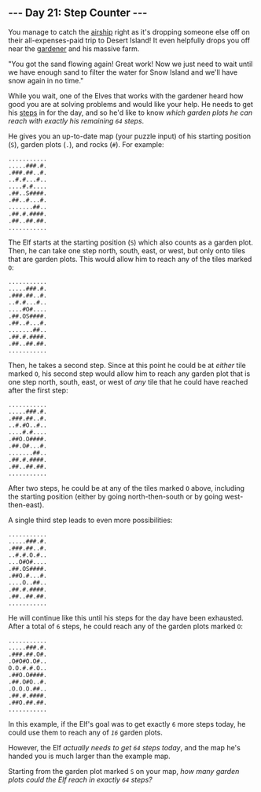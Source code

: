 <h2>--- Day 21: Step Counter ---</h2><p>You manage to catch the <a href="7">airship</a> right as it's dropping someone else off on their all-expenses-paid trip to Desert Island! It even helpfully drops you off near the <a href="5">gardener</a> and his massive farm.</p>
<p>"You got the sand flowing again! Great work! Now we just need to wait until we have enough sand to filter the water for Snow Island and we'll have snow again in no time."</p>
<p>While you wait, one of the Elves that works with the gardener heard how good you are at solving problems and would like your help. He needs to get his <a href="https://en.wikipedia.org/wiki/Pedometer" target="_blank">steps</a> in for the day, and so he'd like to know <em>which garden plots he can reach with exactly his remaining <code>64</code> steps</em>.</p>
<p>He gives you an up-to-date map (your puzzle input) of his starting position (<code>S</code>), garden plots (<code>.</code>), and rocks (<code>#</code>). For example:</p>
<pre><code>...........
.....###.#.
.###.##..#.
..#.#...#..
....#.#....
.##..S####.
.##..#...#.
.......##..
.##.#.####.
.##..##.##.
...........
</code></pre>
<p>The Elf starts at the starting position (<code>S</code>) which also counts as a garden plot. Then, he can take one step north, south, east, or west, but only onto tiles that are garden plots. This would allow him to reach any of the tiles marked <code>O</code>:</p>
<pre><code>...........
.....###.#.
.###.##..#.
..#.#...#..
....#O#....
.##.OS####.
.##..#...#.
.......##..
.##.#.####.
.##..##.##.
...........
</code></pre>
<p>Then, he takes a second step. Since at this point he could be at <em>either</em> tile marked <code>O</code>, his second step would allow him to reach any garden plot that is one step north, south, east, or west of <em>any</em> tile that he could have reached after the first step:</p>
<pre><code>...........
.....###.#.
.###.##..#.
..#.#O..#..
....#.#....
.##O.O####.
.##.O#...#.
.......##..
.##.#.####.
.##..##.##.
...........
</code></pre>
<p>After two steps, he could be at any of the tiles marked <code>O</code> above, including the starting position (either by going north-then-south or by going west-then-east).</p>
<p>A single third step leads to even more possibilities:</p>
<pre><code>...........
.....###.#.
.###.##..#.
..#.#.O.#..
...O#O#....
.##.OS####.
.##O.#...#.
....O..##..
.##.#.####.
.##..##.##.
...........
</code></pre>
<p>He will continue like this until his steps for the day have been exhausted. After a total of <code>6</code> steps, he could reach any of the garden plots marked <code>O</code>:</p>
<pre><code>...........
.....###.#.
.###.##.O#.
.O#O#O.O#..
O.O.#.#.O..
.##O.O####.
.##.O#O..#.
.O.O.O.##..
.##.#.####.
.##O.##.##.
...........
</code></pre>
<p>In this example, if the Elf's goal was to get exactly <code>6</code> more steps today, he could use them to reach any of <code><em>16</em></code> garden plots.</p>
<p>However, the Elf <em>actually needs to get <code>64</code> steps today</em>, and the map he's handed you is much larger than the example map.</p>
<p>Starting from the garden plot marked <code>S</code> on your map, <em>how many garden plots could the Elf reach in exactly <code>64</code> steps?</em></p>
